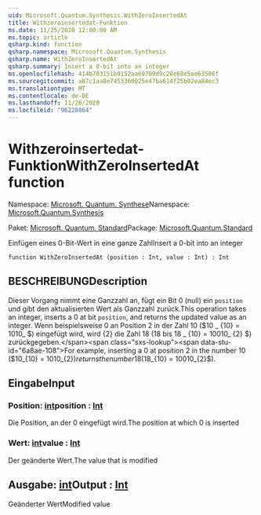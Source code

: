 ```yaml
---
uid: Microsoft.Quantum.Synthesis.WithZeroInsertedAt
title: Withzeroinsertedat-Funktion
ms.date: 11/25/2020 12:00:00 AM
ms.topic: article
qsharp.kind: function
qsharp.namespace: Microsoft.Quantum.Synthesis
qsharp.name: WithZeroInsertedAt
qsharp.summary: Insert a 0-bit into an integer
ms.openlocfilehash: 414b703151b9152aa69709d9c28e68e5ae63506f
ms.sourcegitcommit: a87c1aa8e7453360025e47ba614f25b02ea84ec3
ms.translationtype: MT
ms.contentlocale: de-DE
ms.lasthandoff: 11/26/2020
ms.locfileid: "96228864"
---
```

# <a name="withzeroinsertedat-function"></a><span data-ttu-id="6a8ae-102">Withzeroinsertedat-Funktion</span><span class="sxs-lookup"><span data-stu-id="6a8ae-102">WithZeroInsertedAt function</span></span>

<span data-ttu-id="6a8ae-103">Namespace: [Microsoft. Quantum. Synthese](xref:Microsoft.Quantum.Synthesis)</span><span class="sxs-lookup"><span data-stu-id="6a8ae-103">Namespace: [Microsoft.Quantum.Synthesis](xref:Microsoft.Quantum.Synthesis)</span></span>

<span data-ttu-id="6a8ae-104">Paket: [Microsoft. Quantum. Standard](https://nuget.org/packages/Microsoft.Quantum.Standard)</span><span class="sxs-lookup"><span data-stu-id="6a8ae-104">Package: [Microsoft.Quantum.Standard](https://nuget.org/packages/Microsoft.Quantum.Standard)</span></span>


<span data-ttu-id="6a8ae-105">Einfügen eines 0-Bit-Wert in eine ganze Zahl</span><span class="sxs-lookup"><span data-stu-id="6a8ae-105">Insert a 0-bit into an integer</span></span>

```qsharp
function WithZeroInsertedAt (position : Int, value : Int) : Int
```


## <a name="description"></a><span data-ttu-id="6a8ae-106">BESCHREIBUNG</span><span class="sxs-lookup"><span data-stu-id="6a8ae-106">Description</span></span>

<span data-ttu-id="6a8ae-107">Dieser Vorgang nimmt eine Ganzzahl an, fügt ein Bit 0 (null) ein `position` und gibt den aktualisierten Wert als Ganzzahl zurück.</span><span class="sxs-lookup"><span data-stu-id="6a8ae-107">This operation takes an integer, inserts a 0 at bit `position`, and returns the updated value as an integer.</span></span>  <span data-ttu-id="6a8ae-108">Wenn beispielsweise 0 an Position 2 in der Zahl 10 ($10 _ {10} = 1010_ $) eingefügt wird, wird {2} die Zahl 18 (18 bis 18 _ {10} = 10010_ {2} $) zurückgegeben.</span><span class="sxs-lookup"><span data-stu-id="6a8ae-108">For example, inserting a 0 at position 2 in the number 10 ($10_{10} = 1010_{2}$) returns the number 18 ($18_{10} = 10010_{2}$).</span></span>

## <a name="input"></a><span data-ttu-id="6a8ae-109">Eingabe</span><span class="sxs-lookup"><span data-stu-id="6a8ae-109">Input</span></span>

### <a name="position--int"></a><span data-ttu-id="6a8ae-110">Position: [int](xref:microsoft.quantum.lang-ref.int)</span><span class="sxs-lookup"><span data-stu-id="6a8ae-110">position : [Int](xref:microsoft.quantum.lang-ref.int)</span></span>

<span data-ttu-id="6a8ae-111">Die Position, an der 0 eingefügt wird.</span><span class="sxs-lookup"><span data-stu-id="6a8ae-111">The position at which 0 is inserted</span></span>


### <a name="value--int"></a><span data-ttu-id="6a8ae-112">Wert: [int](xref:microsoft.quantum.lang-ref.int)</span><span class="sxs-lookup"><span data-stu-id="6a8ae-112">value : [Int](xref:microsoft.quantum.lang-ref.int)</span></span>

<span data-ttu-id="6a8ae-113">Der geänderte Wert.</span><span class="sxs-lookup"><span data-stu-id="6a8ae-113">The value that is modified</span></span>



## <a name="output--int"></a><span data-ttu-id="6a8ae-114">Ausgabe: [int](xref:microsoft.quantum.lang-ref.int)</span><span class="sxs-lookup"><span data-stu-id="6a8ae-114">Output : [Int](xref:microsoft.quantum.lang-ref.int)</span></span>

<span data-ttu-id="6a8ae-115">Geänderter Wert</span><span class="sxs-lookup"><span data-stu-id="6a8ae-115">Modified value</span></span>